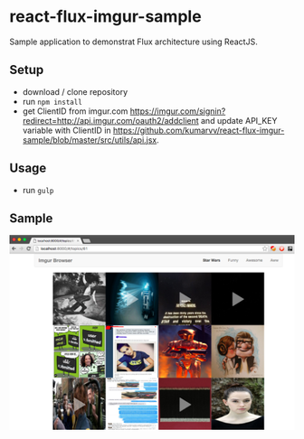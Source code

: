 # react-flux-imgur-sample

Sample application to demonstrat Flux architecture using ReactJS. 

## Setup

- download / clone repository 
- run <code>npm install</code> 
- get ClientID from imgur.com <link>https://imgur.com/signin?redirect=http://api.imgur.com/oauth2/addclient</link> and update API_KEY variable with ClientID in <link>https://github.com/kumarvv/react-flux-imgur-sample/blob/master/src/utils/api.jsx</link>. 

## Usage
- run <code>gulp</code> 

## Sample
![Alt text](/sample.png?raw=true "Sample page")
